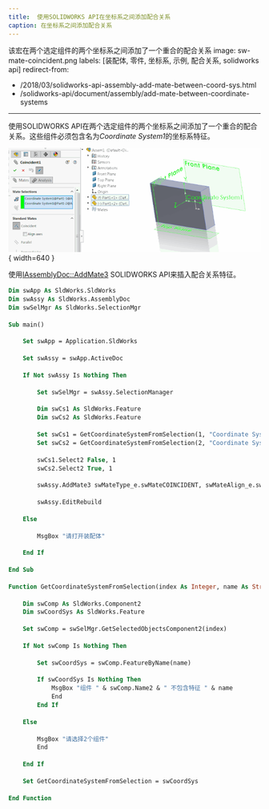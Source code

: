 ```yaml
---
title:  使用SOLIDWORKS API在坐标系之间添加配合关系
caption: 在坐标系之间添加配合关系
---
```

 该宏在两个选定组件的两个坐标系之间添加了一个重合的配合关系
image: sw-mate-coincident.png
labels: [装配体, 零件, 坐标系, 示例, 配合关系, solidworks api]
redirect-from:
  - /2018/03/solidworks-api-assembly-add-mate-between-coord-sys.html
  - /solidworks-api/document/assembly/add-mate-between-coordinate-systems
---

使用SOLIDWORKS API在两个选定组件的两个坐标系之间添加了一个重合的配合关系。这些组件必须包含名为*Coordinate System1*的坐标系特征。

![重合配合关系属性管理器页面](sw-mate-coincident.png){ width=640 }

使用[IAssemblyDoc::AddMate3](https://help.solidworks.com/2018/english/api/sldworksapi/solidworks.interop.sldworks~solidworks.interop.sldworks.iassemblydoc~addmate3.html) SOLIDWORKS API来插入配合关系特征。

~~~ vb
Dim swApp As SldWorks.SldWorks
Dim swAssy As SldWorks.AssemblyDoc
Dim swSelMgr As SldWorks.SelectionMgr

Sub main()

    Set swApp = Application.SldWorks
    
    Set swAssy = swApp.ActiveDoc
        
    If Not swAssy Is Nothing Then
    
        Set swSelMgr = swAssy.SelectionManager
                
        Dim swCs1 As SldWorks.Feature
        Dim swCs2 As SldWorks.Feature
    
        Set swCs1 = GetCoordinateSystemFromSelection(1, "Coordinate System1")
        Set swCs2 = GetCoordinateSystemFromSelection(2, "Coordinate System1")
        
        swCs1.Select2 False, 1
        swCs2.Select2 True, 1
        
        swAssy.AddMate3 swMateType_e.swMateCOINCIDENT, swMateAlign_e.swMateAlignCLOSEST, False, 0, 0, 0, 0, 0, 0, 0, 0, False, 0
        
        swAssy.EditRebuild
    
    Else
        
        MsgBox "请打开装配体"
    
    End If
    
End Sub

Function GetCoordinateSystemFromSelection(index As Integer, name As String) As SldWorks.Feature
    
    Dim swComp As SldWorks.Component2
    Dim swCoordSys As SldWorks.Feature
    
    Set swComp = swSelMgr.GetSelectedObjectsComponent2(index)
    
    If Not swComp Is Nothing Then
    
        Set swCoordSys = swComp.FeatureByName(name)
        
        If swCoordSys Is Nothing Then
            MsgBox "组件 " & swComp.Name2 & " 不包含特征 " & name
            End
        End If
    
    Else
        
        MsgBox "请选择2个组件"
        End
        
    End If
    
    Set GetCoordinateSystemFromSelection = swCoordSys
    
End Function


~~~
